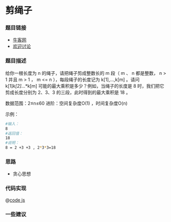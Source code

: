 # 剪绳子




### 题目链接

- [牛客网](https://www.nowcoder.com/practice/57d85990ba5b440ab888fc72b0751bf8)
- [欢迎讨论]()

### 题目描述

给你一根长度为 n 的绳子，请把绳子剪成整数长的 m 段（ m 、 n 都是整数， n > 1 并且 m > 1 ， m <= n ），每段绳子的长度记为 k[1],...,k[m] 。请问 k[1]*k[2]*...*k[m] 可能的最大乘积是多少？例如，当绳子的长度是 8 时，我们把它剪成长度分别为 2、3、3 的三段，此时得到的最大乘积是 18 。

数据范围：2≤n≤60
进阶：空间复杂度O(1) ，时间复杂度O(n)


示例：

```bash
#输入：
8
#返回值：
18
#说明：
8 = 2 +3 +3 , 2*3*3=18 
```

### 思路

- 贪心思想


### 代码实现

@[code js](@code/algorithm/剑指/贪心思想/cutRope.js)


### 一些建议